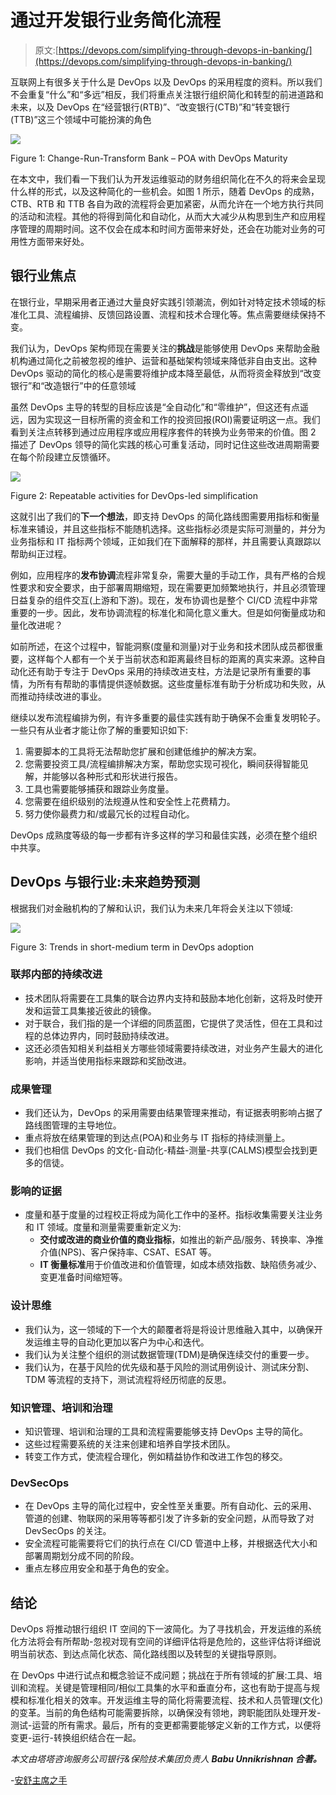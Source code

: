 # 通过开发银行业务简化流程

> 原文:[https://devops.com/simplifying-through-devops-in-banking/](https://devops.com/simplifying-through-devops-in-banking/)

互联网上有很多关于什么是 DevOps 以及 DevOps 的采用程度的资料。所以我们不会重复“什么”和“多远”相反，我们将重点关注银行组织简化和转型的前进道路和未来，以及 DevOps 在“经营银行(RTB)”、“改变银行(CTB)”和“转变银行(TTB)”这三个领域中可能扮演的角色

![](../Images/0c120d4669d14f28288eee5c34306efa.png)

Figure 1: Change-Run-Transform Bank – POA with DevOps Maturity

在本文中，我们看一下我们认为开发运维驱动的财务组织简化在不久的将来会呈现什么样的形式，以及这种简化的一些机会。如图 1 所示，随着 DevOps 的成熟，CTB、RTB 和 TTB 各自为政的流程将会更加紧密，从而允许在一个地方执行共同的活动和流程。其他的将得到简化和自动化，从而大大减少从构思到生产和应用程序管理的周期时间。这不仅会在成本和时间方面带来好处，还会在功能对业务的可用性方面带来好处。

## 银行业焦点

在银行业，早期采用者正通过大量良好实践引领潮流，例如针对特定技术领域的标准化工具、流程编排、反馈回路设置、流程和技术合理化等。焦点需要继续保持不变。

我们认为，DevOps 架构师现在需要关注的**挑战**是能够使用 DevOps 来帮助金融机构通过简化之前被忽视的维护、运营和基础架构领域来降低非自由支出。这种 DevOps 驱动的简化的核心是需要将维护成本降至最低，从而将资金释放到“改变银行”和“改造银行”中的任意领域

虽然 DevOps 主导的转型的目标应该是“全自动化”和“零维护”，但这还有点遥远，因为实现这一目标所需的资金和工作的投资回报(ROI)需要证明这一点。我们看到关注点转移到通过应用程序或应用程序套件的转换为业务带来的价值。图 2 描述了 DevOps 领导的简化实践的核心可重复活动，同时记住这些改进周期需要在每个阶段建立反馈循环。

![](../Images/c86306a2dc5f1244911532aa01f75568.png)

Figure 2: Repeatable activities for DevOps-led simplification

这就引出了我们的**下一个想法**，即支持 DevOps 的简化路线图需要用指标和衡量标准来铺设，并且这些指标不能随机选择。这些指标必须是实际可测量的，并分为业务指标和 IT 指标两个领域，正如我们在下面解释的那样，并且需要认真跟踪以帮助纠正过程。

例如，应用程序的**发布协调**流程非常复杂，需要大量的手动工作，具有严格的合规性要求和安全要求，由于部署周期缩短，现在需要更加频繁地执行，并且必须管理日益复杂的组件交互(上游和下游)。现在，发布协调也是整个 CI/CD 流程中非常重要的一步。因此，发布协调流程的标准化和简化意义重大。但是如何衡量成功和量化改进呢？

如前所述，在这个过程中，智能洞察(度量和测量)对于业务和技术团队成员都很重要，这样每个人都有一个关于当前状态和距离最终目标的距离的真实来源。这种自动化还有助于专注于 DevOps 采用的持续改进支柱，方法是记录所有重要的事情，为所有有帮助的事情提供逐帧数据。这些度量标准有助于分析成功和失败，从而推动持续改进的事业。

继续以发布流程编排为例，有许多重要的最佳实践有助于确保不会重复发明轮子。一些只有从业者才能让你了解的重要知识如下:

1.  需要脚本的工具将无法帮助您扩展和创建低维护的解决方案。
2.  您需要投资工具/流程编排解决方案，帮助您实现可视化，瞬间获得智能见解，并能够以各种形式和形状进行报告。
3.  工具也需要能够捕获和跟踪业务度量。
4.  您需要在组织级别的法规遵从性和安全性上花费精力。
5.  努力使你最费力和/或最冗长的过程自动化。

DevOps 成熟度等级的每一步都有许多这样的学习和最佳实践，必须在整个组织中共享。

## DevOps 与银行业:未来趋势预测

根据我们对金融机构的了解和认识，我们认为未来几年将会关注以下领域:

![](../Images/f98cc6ad64364a19c442be7a0adb08f9.png)

Figure 3: Trends in short-medium term in DevOps adoption

### 联邦内部的持续改进

*   技术团队将需要在工具集的联合边界内支持和鼓励本地化创新，这将及时使开发和运营工具集接近彼此的镜像。
*   对于联合，我们指的是一个详细的同质蓝图，它提供了灵活性，但在工具和过程的总体边界内，同时鼓励持续改进。
*   这还必须告知相关利益相关方哪些领域需要持续改进，对业务产生最大的进化影响，并适当使用指标来跟踪和奖励改进。

### 成果管理

*   我们还认为，DevOps 的采用需要由结果管理来推动，有证据表明影响占据了路线图管理的主导地位。
*   重点将放在结果管理的到达点(POA)和业务与 IT 指标的持续测量上。
*   我们也相信 DevOps 的文化-自动化-精益-测量-共享(CALMS)模型会找到更多的信徒。

### 影响的证据

*   度量和基于度量的过程校正将成为简化工作中的圣杯。指标收集需要关注业务和 IT 领域。度量和测量需要重新定义为:
    *   **交付或改进的商业价值的商业指标**，如推出的新产品/服务、转换率、净推介值(NPS)、客户保持率、CSAT、ESAT 等。
    *   **IT 衡量标准**用于价值改进和价值管理，如成本绩效指数、缺陷债务减少、变更准备时间缩短等。

### 设计思维

*   我们认为，这一领域的下一个大的颠覆者将是将设计思维融入其中，以确保开发运维主导的自动化更加以客户为中心和迭代。
*   我们认为关注整个组织的测试数据管理(TDM)是确保连续交付的重要一步。
*   我们认为，在基于风险的优先级和基于风险的测试用例设计、测试床分割、TDM 等流程的支持下，测试流程将经历彻底的反思。

### 知识管理、培训和治理

*   知识管理、培训和治理的工具和流程需要能够支持 DevOps 主导的简化。
*   这些过程需要系统的关注来创建和培养自学技术团队。
*   转变工作方式，使流程合理化，例如精益协作和改进工作包的移交。

### DevSecOps

*   在 DevOps 主导的简化过程中，安全性至关重要。所有自动化、云的采用、管道的创建、物联网的采用等等都引发了许多新的安全问题，从而导致了对 DevSecOps 的关注。
*   安全流程可能需要将它们的执行点在 CI/CD 管道中上移，并根据迭代大小和部署周期划分成不同的阶段。
*   重点左移应用安全和基于角色的安全。

## 结论

DevOps 将推动银行组织 IT 空间的下一波简化。为了寻找机会，开发运维的系统化方法将会有所帮助-忽视对现有空间的详细评估将是危险的，这些评估将详细说明当前状态、到达点简化状态、简化路线图以及转型的关键指导原则。

在 DevOps 中进行试点和概念验证不成问题；挑战在于所有领域的扩展:工具、培训和流程。关键是管理相同/相似工具集的水平和垂直分布，这也有助于提高与规模和标准化相关的效率。开发运维主导的简化将需要流程、技术和人员管理(文化)的变革。当前的角色结构可能需要拆除，以确保没有领地，跨职能团队处理开发-测试-运营的所有需求。最后，所有的变更都需要能够定义新的工作方式，以便将变更-运行-转换组织结合在一起。

*本文由塔塔咨询服务公司银行&保险技术集团负责人 **Babu Unnikrishnan 合著。***

-[安舒主席之手](https://devops.com/author/anshu-premchand/)